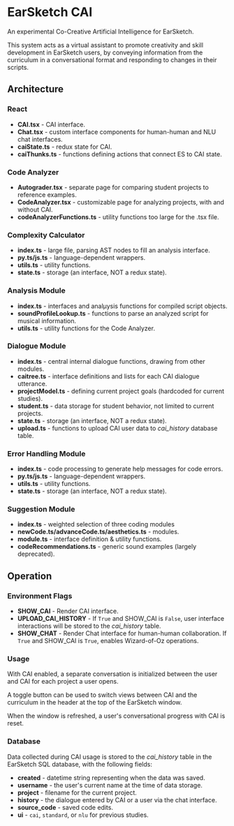 # EarSketch CAI
An experimental Co-Creative Artificial Intelligence for EarSketch.

This system acts as a virtual assistant to promote creativity and skill development in EarSketch users, by conveying information from the curriculum in a conversational format and responding to changes in their scripts.

## Architecture
### React
- **CAI.tsx** - CAI interface.
- **Chat.tsx** - custom interface components for human-human and NLU chat interfaces.
- **caiState.ts** - redux state for CAI.
- **caiThunks.ts** - functions defining actions that connect ES to CAI state.

### Code Analyzer
- **Autograder.tsx** - separate page for comparing student projects to reference examples.
- **CodeAnalyzer.tsx** - customizable page for analyzing projects, with and without CAI.
- **codeAnalyzerFunctions.ts** - utility functions too large for the .tsx file.

### Complexity Calculator
- **index.ts** - large file, parsing AST nodes to fill an analysis interface.
- **py.ts/js.ts** - language-dependent wrappers.
- **utils.ts** - utility functions.
- **state.ts** - storage (an interface, NOT a redux state).

### Analysis Module
- **index.ts** - interfaces and analµysis functions for compiled script objects.
- **soundProfileLookup.ts** - functions to parse an analyzed script for musical information.
- **utils.ts** - utility functions for the Code Analyzer.

### Dialogue Module
- **index.ts** - central internal dialogue functions, drawing from other modules.
- **caitree.ts** - interface definitions and lists for each CAI dialogue utterance.
- **projectModel.ts** - defining current project goals (hardcoded for current studies).
- **student.ts** - data storage for student behavior, not limited to current projects.
- **state.ts** - storage (an interface, NOT a redux state).
- **upload.ts** - functions to upload CAI user data to *cai_history* database table.

### Error Handling Module
- **index.ts** - code processing to generate help messages for code errors.
- **py.ts/js.ts** - language-dependent wrappers.
- **utils.ts** - utility functions.
- **state.ts** - storage (an interface, NOT a redux state).

### Suggestion Module
- **index.ts** - weighted selection of three coding modules
- **newCode.ts/advanceCode.ts/aesthetics.ts** - modules.
- **module.ts** - interface definition & utility functions.
- **codeRecommendations.ts** - generic sound examples (largely deprecated).
	
## Operation
### Environment Flags
- **SHOW_CAI** - Render CAI interface.
- **UPLOAD_CAI_HISTORY** - If `True` and SHOW_CAI is `False`, user interface interactions will be stored to the *cai_history* table.
- **SHOW_CHAT** - Render Chat interface for human-human collaboration. If `True` and SHOW_CAI is `True`, enables Wizard-of-Oz operations.

### Usage
With CAI enabled, a separate conversation is initialized between the user and CAI for each project a user opens.

A toggle button can be used to switch views between CAI and the curriculum in the header at the top of the EarSketch window.

When the window is refreshed, a user's conversational progress with CAI is reset.

### Database
Data collected during CAI usage is stored to the *cai_history* table in the EarSketch SQL database, with the following fields:

- **created** - datetime string representing when the data was saved.
- **username** - the user's current name at the time of data storage.
- **project** - filename for the current project.
- **history** - the dialogue entered by CAI or a user via the chat interface.
- **source_code** - saved code edits.
- **ui** - `cai`, `standard`, or `nlu` for previous studies.